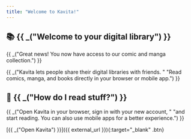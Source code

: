 ```yaml
---
title: "Welcome to Kavita!"
---
```


## 📚 {{ _("Welcome to your digital library") }}

{{ _("Great news! You now have access to our comic and manga collection.") }}

{{ _("Kavita lets people share their digital libraries with friends. "
      "Read comics, manga, and books directly in your browser or mobile app.") }}

## 📖 {{ _("How do I read stuff?") }}

{{ _("Open Kavita in your browser, sign in with your new account, "
      "and start reading. You can also use mobile apps for a better experience.") }}

[{{ _("Open Kavita") }}]({{ external_url }}){:target="_blank" .btn}